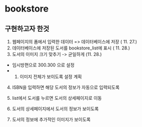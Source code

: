 # bookstore

## 구현하고자 한것
1. 웹페이지의 폼에서 입력한 데이터 => 데이터베이스에 저장 ( 11. 27.)
2. 데이터베이스에 저장된 도서를 bookstore_list에 표시 ( 11. 28.)
3. 도서의 이미지 크기 맞추기 -> 균일하게 (11. 28.)
- 임시방편으로 300.300 으로 설정
- 1) 이미지 전체가 보이도록 설정 계획
4. ISBN을 입력하면 해당 도서의 정보가 자동으로 입력되도록
5. list에서 도서를 누르면 도서의 상세페이지로 이동
    
6. 도서의 상세페이지에서 도서의 정보가 보이도록
7. 도서의 정보에 추가적인 이미지가 보이도록